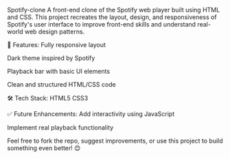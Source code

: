 Spotify-clone
A front-end clone of the Spotify web player built using HTML and CSS. This project recreates the layout, design, and responsiveness of Spotify's user interface to improve front-end skills and understand real-world web design patterns.

🚀 Features: Fully responsive layout

Dark theme inspired by Spotify

Playback bar with basic UI elements

Clean and structured HTML/CSS code

🛠️ Tech Stack: HTML5 CSS3

✅ Future Enhancements: Add interactivity using JavaScript

Implement real playback functionality

Feel free to fork the repo, suggest improvements, or use this project to build something even better! 😊
